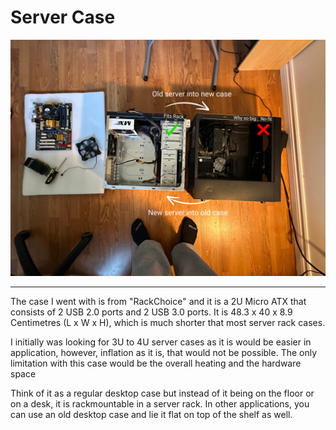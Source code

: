 # Server Case 

![FrontCase](/IMAGES/Case.jpg)
<br> 
<hr> 

The case I went with is from "RackChoice" and it is a 2U Micro ATX that consists of 2 USB 2.0 ports and 2 USB 3.0 ports. ‎It is 48.3 x 40 x 8.9 Centimetres (L x W x H), which is much shorter that most server rack cases. 

I initially was looking for 3U to 4U server cases as it is would be easier in application, however, inflation as it is, that would not be possible. The only limitation with this case would be the overall heating and the hardware space 

Think of it as a regular desktop case but instead of it being on the floor or on a desk, it is rackmountable in a server rack. In other applications, you can use an old desktop case and lie it flat on top of the shelf as well. 


